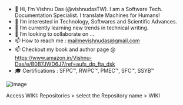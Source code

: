 - 👋 Hi, I’m  Vishnu Das (@vishnudasTW). I am a Software Tech. Documentation Specialist. I translate Machines for Humans! 
- 👀 I’m interested in Technology, Softwares and Scientific Advances.
- 🌱 I’m currently learning new trends in technical writing.
- 💞️ I’m looking to collaborate on ...
- 📫 How to reach me : mailmevishnudas@gmail.com
- 📫 Checkout my book and author page @  https://www.amazon.in/Vishnu-Das/e/B0B7JWD6J7/ref=aufs_dp_fta_dsk
- 🎓 Certifications : SFPC™, RWPC™, PMEC™, SFC™, SSYB™

![image](https://user-images.githubusercontent.com/92569350/212298993-7fbf046c-cc43-4811-a20f-db6a521d9cc0.png)


Access WIKI: Repositories > select the Repository name > WIKI

<!---
vishnudasTW/vishnudasTW is a ✨ special ✨ repository because its `README.md` (this file) appears on your GitHub profile.
You can click the Preview link to take a look at your changes.
--->
